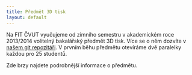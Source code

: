 ```yaml
---
title: Předmět 3D tisk
layout: default
---
```


Na FIT ČVUT vyučujeme od zimního semestru v akademickém roce 2013/2014 volitelný bakalářský předmět 3D tisk. Více se o něm dozvíte v [našem git repozitáři](https://github.com/3DprintFIT/BI-3DT). V prvním běhu předmětu otevíráme dvě paralelky každou pro 25 studentů.

Zde brzy najdete podrobnější informace o předmětu.
